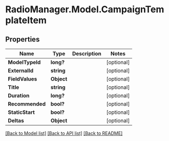 # RadioManager.Model.CampaignTemplateItem
## Properties

Name | Type | Description | Notes
------------ | ------------- | ------------- | -------------
**ModelTypeId** | **long?** |  | [optional] 
**ExternalId** | **string** |  | [optional] 
**FieldValues** | **Object** |  | [optional] 
**Title** | **string** |  | [optional] 
**Duration** | **long?** |  | [optional] 
**Recommended** | **bool?** |  | [optional] 
**StaticStart** | **bool?** |  | [optional] 
**Deltas** | **Object** |  | [optional] 

[[Back to Model list]](../README.md#documentation-for-models) [[Back to API list]](../README.md#documentation-for-api-endpoints) [[Back to README]](../README.md)

